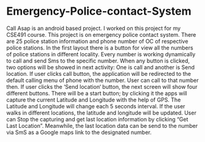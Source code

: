 # Emergency-Police-contact-System
Call Asap is an android based project. I worked on this project for my CSE491 course.
This project is on emergency police contact system. There are 25 police station information and phone number of OC of respective police stations. 
In the first layout there is a button for view all the numbers of police stations in different locality. Every number is working dynamically to call and send Sms to the specific number. When any button is clicked, two options will be showed in next activity: One is call and another is Send location. If user clicks call button, the application will be redirected to the default calling menu of phone with the number. User can call to that number then. If user clicks the ‘Send location‘ button, the next screen will show four different buttons. There will be a start button; by clicking it the apps will capture the current Latitude and Longitude with the help of GPS. The Latitude and Longitude will change each 5 seconds interval. If the user walks in different locations, the latitude and longitude will be updated. User can Stop the capturing and get last location information by clicking “Get Last Location”. Meanwhile, the last location data can be send to the number via SmS as a Google maps link to the designated number. 

